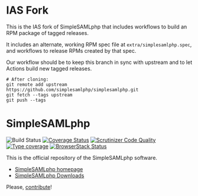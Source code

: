 # IAS Fork

This is the IAS fork of SimpleSAMLphp that includes workflows to build an RPM package of tagged releases.

It includes an alternate, working RPM spec file at `extra/simplesamlphp.spec`, and workflows to release RPMs created by that spec.

Our workflow should be to keep this branch in sync with upstream and to let Actions build new tagged releases.

```
# After cloning:
git remote add upstream https://github.com/simplesamlphp/simplesamlphp.git
git fetch --tags upstream
git push --tags
```

# SimpleSAMLphp

![Build Status](https://github.com/simplesamlphp/simplesamlphp/actions/workflows/php.yml/badge.svg)
[![Coverage Status](https://codecov.io/gh/simplesamlphp/simplesamlphp/branch/master/graph/badge.svg)](https://codecov.io/gh/simplesamlphp/simplesamlphp)
[![Scrutinizer Code Quality](https://scrutinizer-ci.com/g/simplesamlphp/simplesamlphp/badges/quality-score.png?b=master)](https://scrutinizer-ci.com/g/simplesamlphp/simplesamlphp/?branch=master)
[![Type coverage](https://shepherd.dev/github/simplesamlphp/simplesamlphp/coverage.svg)](https://shepherd.dev/github/simplesamlphp/simplesamlphp)
[![BrowserStack Status](https://automate.browserstack.com/badge.svg?badge_key=LzlCL29sZEVDRXJpdGtxZUdITFA3YjYyUFBBYkVVZDVDcG1YZXRaN2pvTT0tLVhCNzkwVUNGVFVjVFVicUg0R1BNR0E9PQ==--f9efb6f330bd98dd6e3c7b816ac2f0982275a872)](https://automate.browserstack.com/public-build/LzlCL29sZEVDRXJpdGtxZUdITFA3YjYyUFBBYkVVZDVDcG1YZXRaN2pvTT0tLVhCNzkwVUNGVFVjVFVicUg0R1BNR0E9PQ==--f9efb6f330bd98dd6e3c7b816ac2f0982275a872)

This is the official repository of the SimpleSAMLphp software.

* [SimpleSAMLphp homepage](https://simplesamlphp.org)
* [SimpleSAMLphp Downloads](https://simplesamlphp.org/download)

Please, [contribute](CONTRIBUTING.md)!
